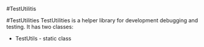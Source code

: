 #TestUtilitis

#TestUtilities
TestUtilities is a helper library for development debugging and testing. It has two classes:
- TestUtils - static class 